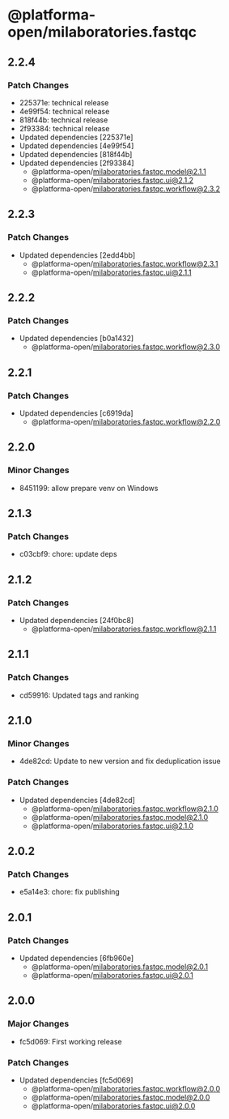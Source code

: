 # @platforma-open/milaboratories.fastqc

## 2.2.4

### Patch Changes

- 225371e: technical release
- 4e99f54: technical release
- 818f44b: technical release
- 2f93384: technical release
- Updated dependencies [225371e]
- Updated dependencies [4e99f54]
- Updated dependencies [818f44b]
- Updated dependencies [2f93384]
  - @platforma-open/milaboratories.fastqc.model@2.1.1
  - @platforma-open/milaboratories.fastqc.ui@2.1.2
  - @platforma-open/milaboratories.fastqc.workflow@2.3.2

## 2.2.3

### Patch Changes

- Updated dependencies [2edd4bb]
  - @platforma-open/milaboratories.fastqc.workflow@2.3.1
  - @platforma-open/milaboratories.fastqc.ui@2.1.1

## 2.2.2

### Patch Changes

- Updated dependencies [b0a1432]
  - @platforma-open/milaboratories.fastqc.workflow@2.3.0

## 2.2.1

### Patch Changes

- Updated dependencies [c6919da]
  - @platforma-open/milaboratories.fastqc.workflow@2.2.0

## 2.2.0

### Minor Changes

- 8451199: allow prepare venv on Windows

## 2.1.3

### Patch Changes

- c03cbf9: chore: update deps

## 2.1.2

### Patch Changes

- Updated dependencies [24f0bc8]
  - @platforma-open/milaboratories.fastqc.workflow@2.1.1

## 2.1.1

### Patch Changes

- cd59916: Updated tags and ranking

## 2.1.0

### Minor Changes

- 4de82cd: Update to new version and fix deduplication issue

### Patch Changes

- Updated dependencies [4de82cd]
  - @platforma-open/milaboratories.fastqc.workflow@2.1.0
  - @platforma-open/milaboratories.fastqc.model@2.1.0
  - @platforma-open/milaboratories.fastqc.ui@2.1.0

## 2.0.2

### Patch Changes

- e5a14e3: chore: fix publishing

## 2.0.1

### Patch Changes

- Updated dependencies [6fb960e]
  - @platforma-open/milaboratories.fastqc.model@2.0.1
  - @platforma-open/milaboratories.fastqc.ui@2.0.1

## 2.0.0

### Major Changes

- fc5d069: First working release

### Patch Changes

- Updated dependencies [fc5d069]
  - @platforma-open/milaboratories.fastqc.workflow@2.0.0
  - @platforma-open/milaboratories.fastqc.model@2.0.0
  - @platforma-open/milaboratories.fastqc.ui@2.0.0
